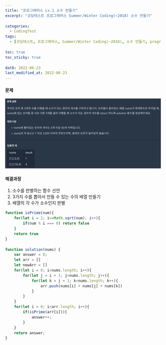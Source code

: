 ```yaml
---
title: "프로그래머스 Lv.1 소수 만들기"
excerpt: "코딩테스트 프로그래머스 Summer/Winter Coding(~2018) 소수 만들기"

categories:
  - CodingTest
tags:
  - [코딩테스트, 프로그래머스, Summer/Winter Coding(~2018), 소수 만들기, programmers, codingtest, 코딩테스트 연습]

toc: true
toc_sticky: true
 
dat8: 2022-06-23
last_modified_at: 2022-06-23
---
```


#### 문제
![42](/assets/images/42.png)

#### 해결과정
  1. 소수를 판별하는 함수 선언
  2. 3가지 수를 뽑아서 만들 수 있는 수의 배열 만들기
  3. 배열의 각 수가 소수인지 판별 

```javascript
function isPrime(num){
    for(let i = 2; i<=Math.sqrt(num); i++){
        if(num % i === 0) return false
    }
    return true
}

function solution(nums) {
    var answer = 0;
    let arr = []
    let newArr = []
    for(let i = 0; i<nums.length; i++){
        for(let j = i + 1; j<nums.length; j++){
            for(let k = j + 1; k<nums.length; k++){
                arr.push(nums[i] + nums[j] + nums[k])
            }
        }
    }
    for(let i = 0; i<arr.length; i++){
        if(isPrime(arr[i])){
            answer++;
        }
    }
    return answer;
}
```